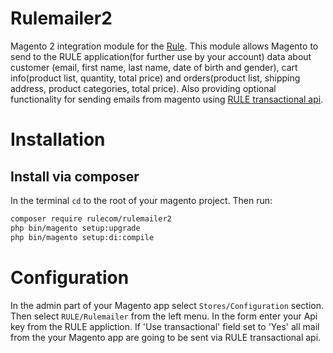 # Rulemailer2

Magento 2 integration module for the [Rule](https://www.rule.se/). This module allows Magento to send to the RULE application(for further use by your account) data about customer (email, first name, last name, date of birth and gender), cart info(product list, quantity, total price) and orders(product list, shipping address, product categories, total price). Also providing optional functionality for sending emails from magento using [RULE transactional api](https://rule.se/apidoc/#transactions).

# Installation

## Install via composer
In the terminal `cd` to the root of your magento project. Then run:
```bash
composer require rulecom/rulemailer2
php bin/magento setup:upgrade
php bin/magento setup:di:compile
```



# Configuration
In the admin part of your Magento app select `Stores/Configuration` section. Then select `RULE/Rulemailer` from the left menu.
In the form enter your Api key from the RULE appliction. If 'Use transactional' field set to 'Yes' all mail from the your Magento app are going to be sent via RULE transactional api.
